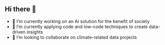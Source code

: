 ## Hi there 👋
- 🔭 I’m currently working on an AI solution for the benefit of society
- 🌱 I’m currently applying code and low-code techniques to create data-driven insights
- 👯 I’m looking to collaborate on climate-related data projects
<!--
**funnyjd/funnyjd** is a ✨ _special_ ✨ repository because its `README.md` (this file) appears on your GitHub profile.

Here are some ideas to get you started:

- 🔭 I’m currently working on ...
- 🌱 I’m currently learning ...
- 👯 I’m looking to collaborate on ...
- 🤔 I’m looking for help with ...
- 💬 Ask me about ...
- 📫 How to reach me: ...
- 😄 Pronouns: ...
- ⚡ Fun fact: ...
-->
